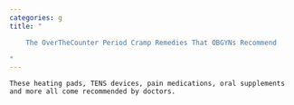 ```yaml
---
categories: g
title: "

    The OverTheCounter Period Cramp Remedies That OBGYNs Recommend

"
---
```



    These heating pads, TENS devices, pain medications, oral supplements and more all come recommended by doctors.

